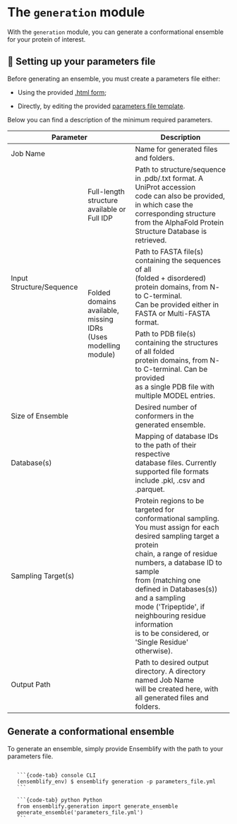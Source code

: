 # The `generation` module
  
With the `generation` module, you can generate a conformational ensemble for your protein of interest.

## 📝 Setting up your parameters file

Before generating an ensemble, you must create a parameters file either:

- Using the provided [.html form](../../examples/parameters_form.html);

- Directly, by editing the provided [parameters file template](../../examples/parameters_template.yml).

Below you can find a description of the minimum required parameters.

<table class="tg"><thead>
  <tr>
    <th colspan="2">Parameter</th>
    <th>Description</th>
  </tr></thead>
<tbody>
  <tr>
    <td class="tg-parameter" colspan="2">Job Name</td>
    <td class="tg-description">Name for generated files and folders.</td>
  </tr>
  <tr>
    <td class="tg-parameter" rowspan="3">Input Structure/Sequence</td>
    <td class="tg-paramsec">Full-length structure<br>available or Full IDP</td>
    <td class="tg-description">Path to structure/sequence in .pdb/.txt format. A UniProt accession<br>code can also be provided, in which case the corresponding structure<br>from the AlphaFold Protein Structure Database is retrieved.</td>
  </tr>
  <tr>
    <td class="tg-paramsec" rowspan="2">Folded domains<br>available, missing IDRs<br>(Uses modelling module)</td>
    <td class="tg-description">Path to FASTA file(s) containing the sequences of all<br>(folded + disordered) protein domains, from N- to C-terminal.<br>Can be provided either in FASTA or Multi-FASTA format.</td>
  </tr>
  <tr>
    <td class="tg-description">Path to PDB file(s) containing the structures of all folded<br>protein domains, from N- to C-terminal. Can be provided<br>as a single PDB file with multiple MODEL entries.</td>
  </tr>
  <tr>
    <td class="tg-parameter" colspan="2">Size of Ensemble</td>
    <td class="tg-description">Desired number of conformers in the generated ensemble.</td>
  </tr>
  <tr>
    <td class="tg-parameter" colspan="2">Database(s)</td>
    <td class="tg-description">Mapping of database IDs to the path of their respective<br>database files. Currently supported file formats<br>include .pkl, .csv and .parquet.</td>
  </tr>
  <tr>
    <td class="tg-parameter" colspan="2">Sampling Target(s)</td>
    <td class="tg-description">Protein regions to be targeted for conformational sampling.<br>You must assign for each desired sampling target a protein<br>chain, a range of residue numbers, a database ID to sample<br>from (matching one defined in Databases(s)) and a sampling<br>mode ('Tripeptide', if neighbouring residue information<br>is to be considered, or 'Single Residue' otherwise).</td>
  </tr>
  <tr>
    <td class="tg-parameter" colspan="2">Output Path</td>
    <td class="tg-description">Path to desired output directory. A directory named Job Name<br>will be created here, with all generated files and folders.</td>
  </tr>
</tbody></table>

## Generate a conformational ensemble

To generate an ensemble, simply provide Ensemblify with the path to your parameters file.

````{tabs}

   ```{code-tab} console CLI
   (ensemblify_env) $ ensemblify generation -p parameters_file.yml
   ```

   ```{code-tab} python Python
   from ensemblify.generation import generate_ensemble
   generate_ensemble('parameters_file.yml')
   ```
````
